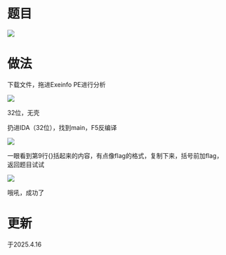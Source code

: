 # 题目

![](https://cdn.nlark.com/yuque/0/2025/png/53467226/1744809808516-fc5911b8-1546-4bb7-9544-b7d7484f9109.png)

# 做法

下载文件，拖进Exeinfo PE进行分析

![](https://cdn.nlark.com/yuque/0/2025/png/53467226/1744809883654-3bb7b56a-c511-436d-af90-f43b93e3bb66.png)

32位，无壳

扔进IDA（32位），找到main，F5反编译

![](https://cdn.nlark.com/yuque/0/2025/png/53467226/1744810029739-923fd84d-f01c-4a53-a4a8-c59689d1046f.png)

一眼看到第9行{}括起来的内容，有点像flag的格式，复制下来，括号前加flag，返回题目试试

![](https://cdn.nlark.com/yuque/0/2025/png/53467226/1744810164760-7f5d8c49-ddc2-4800-8bca-7702c69f33bb.png)

哦吼，成功了

# 更新

于2025.4.16